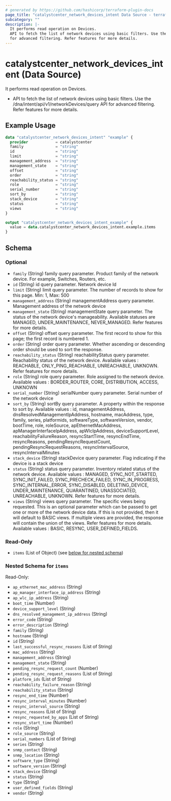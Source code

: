 ```yaml
---
# generated by https://github.com/hashicorp/terraform-plugin-docs
page_title: "catalystcenter_network_devices_intent Data Source - terraform-provider-catalystcenter"
subcategory: ""
description: |-
  It performs read operation on Devices.
  API to fetch the list of network devices using basic filters. Use the /dna/intent/api/v1/networkDevices/query API
  for advanced filtering. Refer features for more details.
---
```


# catalystcenter_network_devices_intent (Data Source)

It performs read operation on Devices.

- API to fetch the list of network devices using basic filters. Use the /dna/intent/api/v1/networkDevices/query API
for advanced filtering. Refer features for more details.

## Example Usage

```terraform
data "catalystcenter_network_devices_intent" "example" {
  provider            = catalystcenter
  family              = "string"
  id                  = "string"
  limit               = "string"
  management_address  = "string"
  management_state    = "string"
  offset              = "string"
  order               = "string"
  reachability_status = "string"
  role                = "string"
  serial_number       = "string"
  sort_by             = "string"
  stack_device        = "string"
  status              = "string"
  views               = "string"
}

output "catalystcenter_network_devices_intent_example" {
  value = data.catalystcenter_network_devices_intent.example.items
}
```

<!-- schema generated by tfplugindocs -->
## Schema

### Optional

- `family` (String) family query parameter. Product family of the network device. For example, Switches, Routers, etc.
- `id` (String) id query parameter. Network device Id
- `limit` (String) limit query parameter. The number of records to show for this page. Min: 1, Max: 500
- `management_address` (String) managementAddress query parameter. Management address of the network device
- `management_state` (String) managementState query parameter. The status of the network device's manageability. Available statuses are MANAGED, UNDER_MAINTENANCE, NEVER_MANAGED. Refer features for more details.
- `offset` (String) offset query parameter. The first record to show for this page; the first record is numbered 1.
- `order` (String) order query parameter. Whether ascending or descending order should be used to sort the response.
- `reachability_status` (String) reachabilityStatus query parameter. Reachability status of the network device. Available values : REACHABLE, ONLY_PING_REACHABLE, UNREACHABLE, UNKNOWN. Refer features for more details.
- `role` (String) role query parameter. Role assigned to the network device. Available values : BORDER_ROUTER, CORE, DISTRIBUTION, ACCESS, UNKNOWN
- `serial_number` (String) serialNumber query parameter. Serial number of the network device
- `sort_by` (String) sortBy query parameter. A property within the response to sort by. Available values : id, managementAddress, dnsResolvedManagementIpAddress, hostname, macAddress, type, family, series, platformids, softwareType, softwareVersion, vendor, bootTime, role, roleSource, apEthernetMacAddress, apManagerInterfaceIpAddress, apWlcIpAddress, deviceSupportLevel, reachabilityFailureReason, resyncStartTime, resyncEndTime, resyncReasons, pendingResyncRequestCount, pendingResyncRequestReasons, resyncIntervalSource, resyncIntervalMinutes
- `stack_device` (String) stackDevice query parameter. Flag indicating if the device is a stack device
- `status` (String) status query parameter. Inventory related status of the network device. Available values : MANAGED, SYNC_NOT_STARTED, SYNC_INIT_FAILED, SYNC_PRECHECK_FAILED, SYNC_IN_PROGRESS, SYNC_INTERNAL_ERROR, SYNC_DISABLED, DELETING_DEVICE, UNDER_MAINTENANCE, QUARANTINED, UNASSOCIATED, UNREACHABLE, UNKNOWN. Refer features for more details.
- `views` (String) views query parameter. The specific views being requested. This is an optional parameter which can be passed to get one or more of the network device data. If this is not provided, then it will default to BASIC views. If multiple views are provided, the response will contain the union of the views. Refer features for more details. Available values : BASIC, RESYNC, USER_DEFINED_FIELDS.

### Read-Only

- `items` (List of Object) (see [below for nested schema](#nestedatt--items))

<a id="nestedatt--items"></a>
### Nested Schema for `items`

Read-Only:

- `ap_ethernet_mac_address` (String)
- `ap_manager_interface_ip_address` (String)
- `ap_wlc_ip_address` (String)
- `boot_time` (Number)
- `device_support_level` (String)
- `dns_resolved_management_ip_address` (String)
- `error_code` (String)
- `error_description` (String)
- `family` (String)
- `hostname` (String)
- `id` (String)
- `last_successful_resync_reasons` (List of String)
- `mac_address` (String)
- `management_address` (String)
- `management_state` (String)
- `pending_resync_request_count` (Number)
- `pending_resync_request_reasons` (List of String)
- `platform_ids` (List of String)
- `reachability_failure_reason` (String)
- `reachability_status` (String)
- `resync_end_time` (Number)
- `resync_interval_minutes` (Number)
- `resync_interval_source` (String)
- `resync_reasons` (List of String)
- `resync_requested_by_apps` (List of String)
- `resync_start_time` (Number)
- `role` (String)
- `role_source` (String)
- `serial_numbers` (List of String)
- `series` (String)
- `snmp_contact` (String)
- `snmp_location` (String)
- `software_type` (String)
- `software_version` (String)
- `stack_device` (String)
- `status` (String)
- `type` (String)
- `user_defined_fields` (String)
- `vendor` (String)
